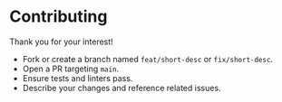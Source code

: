# Contributing

Thank you for your interest!

- Fork or create a branch named `feat/short-desc` or `fix/short-desc`.
- Open a PR targeting `main`.
- Ensure tests and linters pass.
- Describe your changes and reference related issues.